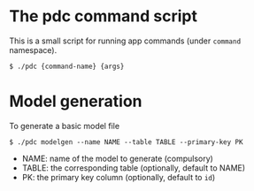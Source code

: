 # The pdc command script

This is a small script for running app commands (under `command` namespace).

```
$ ./pdc {command-name} {args}
```

# Model generation

To generate a basic model file

```
$ ./pdc modelgen --name NAME --table TABLE --primary-key PK
```

- NAME: name of the model to generate (compulsory)
- TABLE: the corresponding table (optionally, default to NAME)
- PK: the primary key column (optionally, default to `id`)
